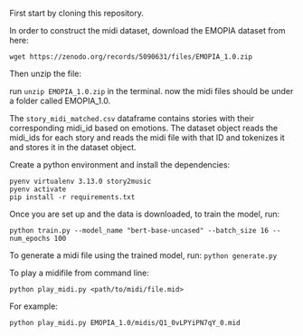 First start by cloning this repository.

In order to construct the midi dataset, download the EMOPIA dataset from here:
```
wget https://zenodo.org/records/5090631/files/EMOPIA_1.0.zip
```
Then unzip the file:

run ``` unzip EMOPIA_1.0.zip ``` in the terminal.
now the midi files should be under a folder called EMOPIA_1.0.

The ```story_midi_matched.csv``` dataframe contains stories with their corresponding midi_id based on emotions. The dataset object reads the midi_ids for each story and reads the midi file with that ID and tokenizes it and stores it in the dataset object.

Create a python environment and install the dependencies:

```
pyenv virtualenv 3.13.0 story2music
pyenv activate
pip install -r requirements.txt
```

Once you are set up and the data is downloaded, to train the model, run:

``` python train.py --model_name "bert-base-uncased" --batch_size 16 --num_epochs 100 ```

To generate a midi file using the trained model, run:
``` python generate.py ```

To play a midifile from command line:

```
python play_midi.py <path/to/midi/file.mid>
```

For example:
```
python play_midi.py EMOPIA_1.0/midis/Q1_0vLPYiPN7qY_0.mid
```
